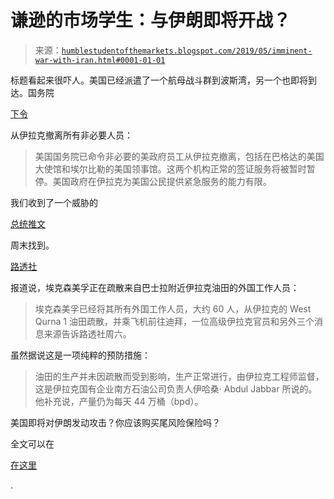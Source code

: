 <!--yml

分类：未分类

日期：2024-05-18 02:29:41

-->

# 谦逊的市场学生：与伊朗即将开战？

> 来源：[`humblestudentofthemarkets.blogspot.com/2019/05/imminent-war-with-iran.html#0001-01-01`](https://humblestudentofthemarkets.blogspot.com/2019/05/imminent-war-with-iran.html#0001-01-01)

标题看起来很吓人。美国已经派遣了一个航母战斗群到波斯湾，另一个也即将到达。国务院

[下令](https://iq.usembassy.gov/security-alert-u-s-embassy-baghdad-iraq-2/)

从伊拉克撤离所有非必要人员：

> 美国国务院已命令非必要的美政府员工从伊拉克撤离，包括在巴格达的美国大使馆和埃尔比勒的美国领事馆。这两个机构正常的签证服务将被暂时暂停。美国政府在伊拉克为美国公民提供紧急服务的能力有限。

我们收到了一个威胁的

[总统推文](https://twitter.com/realdonaldtrump/status/1130207891049332737)

周末找到。

[路透社](https://www.reuters.com/article/us-usa-iran-iraq-exxon-mobil/exxon-evacuates-foreign-staff-from-iraqi-oilfield-idUSKCN1SO08O)

报道说，埃克森美孚正在疏散来自巴士拉附近伊拉克油田的外国工作人员：

> 埃克森美孚已经将其所有外国工作人员，大约 60 人，从伊拉克的 West Qurna 1 油田疏散，并乘飞机前往迪拜，一位高级伊拉克官员和另外三个消息来源告诉路透社周六。

虽然据说这是一项纯粹的预防措施：

> 油田的生产并未因疏散而受到影响，生产正常进行，由伊拉克工程师监督，这是伊拉克国有企业南方石油公司负责人伊哈桑· Abdul Jabbar 所说的。他补充说，产量仍为每天 44 万桶（bpd）。

美国即将对伊朗发动攻击？你应该购买尾风险保险吗？

全文可以在

[在这里](https://humblestudentofthemarkets.com/2019/05/20/imminent-war-with-iran/)

.
